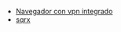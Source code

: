 


- [Navegador con vpn integrado](https://www.startpage.com/?t=device)
- [sqrx](https://public.sqrx.com/web/)